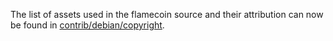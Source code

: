 The list of assets used in the flamecoin source and their attribution can now be found in [contrib/debian/copyright](../contrib/debian/copyright).
